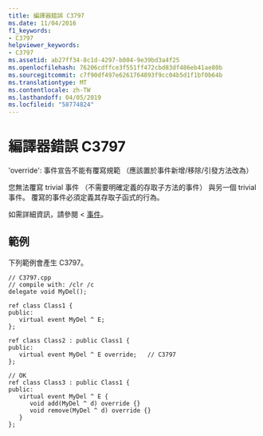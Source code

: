 ```yaml
---
title: 編譯器錯誤 C3797
ms.date: 11/04/2016
f1_keywords:
- C3797
helpviewer_keywords:
- C3797
ms.assetid: ab27ff34-8c1d-4297-b004-9e39bd3a4f25
ms.openlocfilehash: 76206cdffce3f551ff472cbd83df486eb41ae80b
ms.sourcegitcommit: c7f90df497e6261764893f9cc04b5d1f1bf0b64b
ms.translationtype: MT
ms.contentlocale: zh-TW
ms.lasthandoff: 04/05/2019
ms.locfileid: "58774824"
---
```

# <a name="compiler-error-c3797"></a>編譯器錯誤 C3797

'override': 事件宣告不能有覆寫規範 （應該置於事件新增/移除/引發方法改為）

您無法覆寫 trivial 事件 （不需要明確定義的存取子方法的事件） 與另一個 trivial 事件。 覆寫的事件必須定義其存取子函式的行為。

如需詳細資訊，請參閱 <<c0> [ 事件](../../extensions/event-cpp-component-extensions.md)。

## <a name="example"></a>範例

下列範例會產生 C3797。

```
// C3797.cpp
// compile with: /clr /c
delegate void MyDel();

ref class Class1 {
public:
   virtual event MyDel ^ E;
};

ref class Class2 : public Class1 {
public:
   virtual event MyDel ^ E override;   // C3797
};

// OK
ref class Class3 : public Class1 {
public:
   virtual event MyDel ^ E {
      void add(MyDel ^ d) override {}
      void remove(MyDel ^ d) override {}
   }
};
```